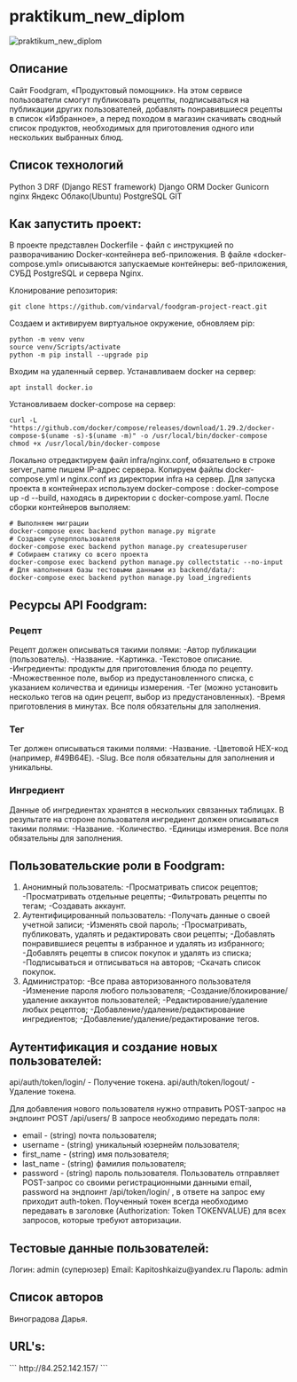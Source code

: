 <h1>praktikum_new_diplom</h1>

![praktikum_new_diplom](https://github.com/vindarval/foodgram-project-react/actions/workflows/foodgram_workflow.yml/badge.svg)

<h2>Описание</h2>

Сайт Foodgram, «Продуктовый помощник».  На этом сервисе пользователи смогут публиковать рецепты, подписываться на публикации других пользователей, добавлять понравившиеся рецепты в список «Избранное», а перед походом в магазин скачивать сводный список продуктов, необходимых для приготовления одного или нескольких выбранных блюд.

<h2>Список технологий</h2>

Python 3
DRF (Django REST framework)
Django ORM
Docker
Gunicorn
nginx
Яндекс Облако(Ubuntu)
PostgreSQL
GIT

<h2>Как запустить проект:</h2>

В проекте представлен Dockerfile - файл с инструкцией по разворачиванию Docker-контейнера веб-приложения.
В файле «docker-compose.yml» описываются запускаемые контейнеры: веб-приложения, СУБД PostgreSQL и сервера Nginx.

Клонирование репозитория:
```
git clone https://github.com/vindarval/foodgram-project-react.git
```
Создаем и активируем виртуальное окружение, обновляем pip:
```
python -m venv venv 
source venv/Scripts/activate
python -m pip install --upgrade pip
```
Входим на удаленный сервер. Устанавливаем docker на сервер:
```
apt install docker.io 
```
Установливаем docker-compose на сервер:
```
curl -L "https://github.com/docker/compose/releases/download/1.29.2/docker-compose-$(uname -s)-$(uname -m)" -o /usr/local/bin/docker-compose
chmod +x /usr/local/bin/docker-compose
```
Локально отредактируем файл infra/nginx.conf, обязательно в строке server_name пишем IP-адрес сервера. Копируем файлы docker-compose.yml и nginx.conf из директории infra на сервер.
Для запуска проекта в контейнерах используем docker-compose : docker-compose up -d --build, находясь в директории с docker-compose.yaml.
После сборки контейнеров выполяем:
```
# Выполняем миграции
docker-compose exec backend python manage.py migrate
# Создаем суперппользователя
docker-compose exec backend python manage.py createsuperuser
# Собираем статику со всего проекта
docker-compose exec backend python manage.py collectstatic --no-input
# Для наполнения базы тестовыми данными из backend/data/:
docker-compose exec backend python manage.py load_ingredients
```

<h2>Ресурсы API Foodgram:</h2>

<h3>Рецепт</h3>
Рецепт должен описываться такими полями:
-Автор публикации (пользователь).
-Название.
-Картинка.
-Текстовое описание.
-Ингредиенты: продукты для приготовления блюда по рецепту. -Множественное поле, выбор из предустановленного списка, с указанием количества и единицы измерения.
-Тег (можно установить несколько тегов на один рецепт, выбор из предустановленных).
-Время приготовления в минутах.
Все поля обязательны для заполнения.

<h3>Тег</h3>

Тег должен описываться такими полями:
-Название.
-Цветовой HEX-код (например, #49B64E).
-Slug.
Все поля обязательны для заполнения и уникальны.

<h3>Ингредиент</h3>

Данные об ингредиентах хранятся в нескольких связанных таблицах. В результате на стороне пользователя ингредиент должен описываться такими полями:
-Название.
-Количество.
-Единицы измерения.
Все поля обязательны для заполнения.

<h2>Пользовательские роли в Foodgram:</h2>

1. Анонимный пользователь:
    -Просматривать список рецептов;
    -Просматривать отдельные рецепты;
    -Фильтровать рецепты по тегам;
    -Создавать аккаунт.
2. Аутентифицированный пользователь:
    -Получать данные о своей учетной записи;
    -Изменять свой пароль;
    -Просматривать, публиковать, удалять и редактировать свои рецепты;
    -Добавлять понравившиеся рецепты в избранное и удалять из избранного;
    -Добавлять рецепты в список покупок и удалять из списка;
    -Подписываться и отписываться на авторов;
    -Скачать список покупок.
3. Администратор:
    -Все права авторизованного пользователя
    -Изменение пароля любого пользователя;
    -Создание/блокирование/удаление аккаунтов пользователей;
    -Редактирование/удаление любых рецептов;
    -Добавление/удаление/редактирование ингредиентов;
    -Добавление/удаление/редактирование тегов.

<h2>Аутентификация и создание новых пользователей:</h2>

api/auth/token/login/ - Получение токена.
api/auth/token/logout/ - Удаление токена.

Для добавления нового пользователя нужно отправить POST-запрос на эндпоинт POST /api/users/
В запросе необходимо передать поля:
 - email - (string) почта пользователя;
 - username - (string) уникальный юзернейм пользователя;
 - first_name - (string) имя пользователя;
 - last_name - (string) фамилия пользователя;
 - password - (string) пароль пользователя.
 Пользователь отправляет POST-запрос со своими регистрационными данными email, password на эндпоинт /api/token/login/ , в ответе на запрос ему приходит auth-token. Поученный токен всегда необходимо передавать в заголовке (Authorization: Token TOKENVALUE) для всех запросов, которые требуют авторизации.

<h2>Тестовые данные пользователей:</h2>
Логин: admin (суперюзер)
Email: Kapitoshkaizu@yandex.ru
Пароль: admin

<h2>Список авторов</h2>

Виноградова Дарья.

<h2>URL's:</h2>
```
http://84.252.142.157/
```
